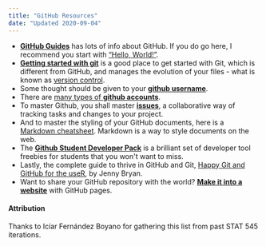 ```yaml
---
title: "GitHub Resources"
date: "Updated 2020-09-04"
---
```


+ [**GitHub Guides**](https://guides.github.com/) has lots of info about GitHub. If you do go here, I recommend you start with [“Hello, World!”](https://guides.github.com/activities/hello-world/).
+ [**Getting started with git**](https://happygitwithr.com/install-git.html) is a good place to get started with Git, which is different from GitHub, and manages the evolution of your files - what is known as [version control](https://www.r-bloggers.com/beyond-basic-r-version-control-with-git/). 
+ Some thought should be given to your [**github username**](https://happygitwithr.com/github-acct.html#username-advice).
+ There are [many types of **github accounts**](https://docs.github.com/en/github/getting-started-with-github/types-of-github-accounts). 
+ To master Github, you shall master [**issues**](https://guides.github.com/features/issues/), a collaborative way of tracking tasks and changes to your project.
+ And to master the styling of your GitHub documents, here is a [Markdown cheatsheet](https://guides.github.com/pdfs/markdown-cheatsheet-online.pdf). Markdown is a way to style documents on the web.
+ The [**Github Student Developer Pack**](https://education.github.com/pack) is a brilliant set of developer tool freebies for students that you won't want to miss.
+ Lastly, the complete guide to thrive in GitHub and Git, [Happy Git and GitHub for the useR](https://happygitwithr.com/), by Jenny Bryan. 
+ Want to share your GitHub repository with the world? [**Make it into a website**](https://pages.github.com/) with GitHub pages.

#### Attribution

Thanks to Icíar Fernández Boyano for gathering this list from past STAT 545 iterations.